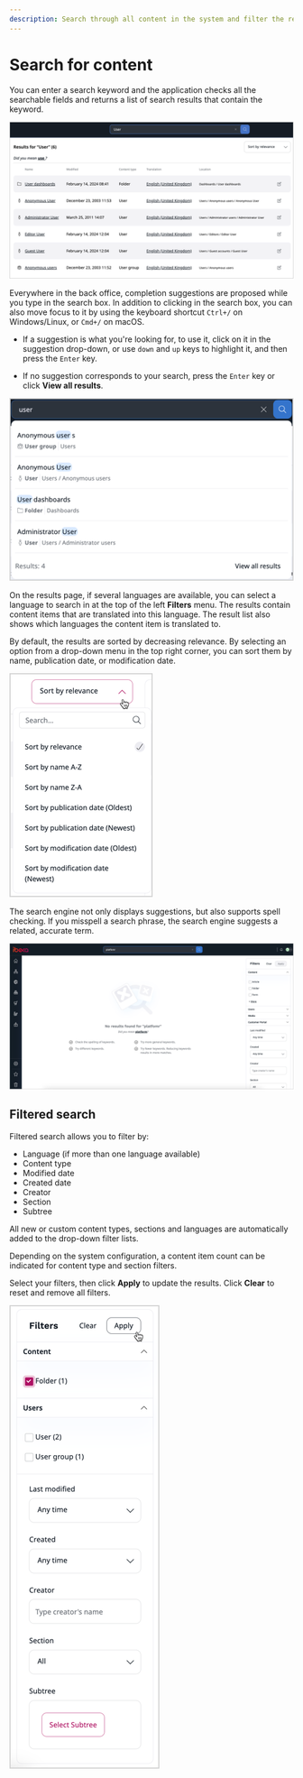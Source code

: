 ```yaml
---
description: Search through all content in the system and filter the results by different criteria.
---
```


# Search for content

You can enter a search keyword and the application checks all the searchable fields and returns a list of search results that contain the keyword.

![Basic Search](img/basic_search.png)

Everywhere in the back office, completion suggestions are proposed while you type in the search box.
In addition to clicking in the search box, you can also move focus to it by using the keyboard shortcut `Ctrl+/` on Windows/Linux, or `Cmd+/` on macOS.

- If a suggestion is what you're looking for, to use it, click on it in the suggestion drop-down, or use `down` and `up` keys to highlight it, and then press the `Enter` key.

- If no suggestion corresponds to your search, press the `Enter` key or click **View all results**.

![Suggestion drop-down](img/suggestion.png)

On the results page, if several languages are available, you can select a language to search in at the top of the left **Filters** menu.
The results contain content items that are translated into this language.
The result list also shows which languages the content item is translated to.

By default, the results are sorted by decreasing relevance.
By selecting an option from a drop-down menu in the top right corner, you can sort them by name, publication date, or modification date.

![Sorting menu](img/sorting_menu.png)

The search engine not only displays suggestions, but also supports spell checking.
If you misspell a search phrase, the search engine suggests a related, accurate term.

![Spell checking](img/spell_checking.png)

## Filtered search

Filtered search allows you to filter by:

- Language (if more than one language available)
- Content type
- Modified date
- Created date
- Creator
- Section
- Subtree

All new or custom content types, sections and languages are automatically added to the drop-down filter lists.

Depending on the system configuration, a content item count can be indicated for content type and section filters.

Select your filters, then click **Apply** to update the results.
Click **Clear** to reset and remove all filters.

![Filtered Search](img/filtered_search.png)
